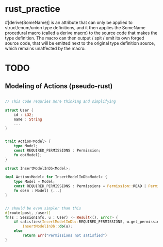 # rust\_practice

\#[derive(SomeName)] is an attribute that can only be applied to struct/enum/union type definitions, and it then applies the SomeName procedural macro (called a derive macro) to the source code that makes the type definition. The macro can then output / spit / emit its own forged source code, that will be emitted next to the original type definition source, which remains unaffected by the macro.


# TODO 

## Modeling of Actions (pseudo-rust)

```rust

// This code requries more thinking and simplifying

struct User {
    id : i32;
    name : String
    ...
}


trait Action<Model> {
    type Model;
    const REQUIRED_PERMISSIONS : Permission;
    fn do(Model);
}

struct InsertModelInDb<Model>; 

impl Action<Model> for InsertModelInDb<Model> {
    type Model = Model;
    const REQUIRED_PERMISSIONS : Permissions = Permission::READ | Permission::CREATE;
    fn do(m : Model) {...}
}


// should be even simpler than this
#[route(post, /user)]
fn(s : SessionInfo, u : User) -> Result<(), Error> {
    if satisfies(InsertModelInDb::REQUIRED_PERMISSIONS, u.get_permissions(s.user.group))
        InsertModelInDb::do(u);
    else
        return Err("Permissions not satisfied")
}

```
